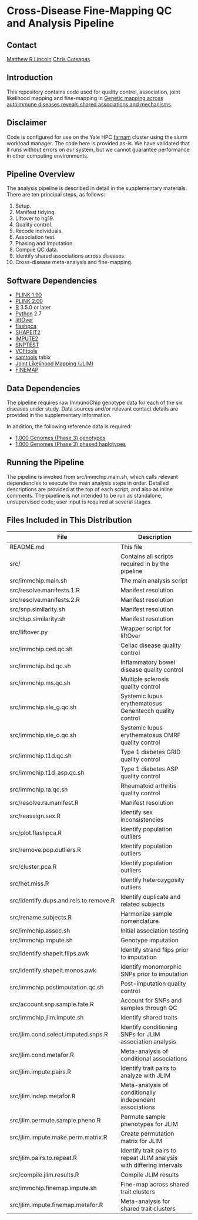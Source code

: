 # Cross-Disease Fine-Mapping QC and Analysis Pipeline


## Contact
[Matthew R Lincoln](mailto:matthew.lincoln@utoronto.ca)
[Chris Cotsapas](mailto:cotsapas@gmail.com)


## Introduction
This repository contains code used for quality control, association, joint likelihood mapping and fine-mapping in [Genetic mapping across autoimmune diseases reveals shared associations and mechanisms](https://doi.org/10.1101/2021.05.13.21257044).


## Disclaimer
Code is configured for use on the Yale HPC [farnam](https://docs.ycrc.yale.edu/clusters-at-yale/clusters/farnam/) cluster using the slurm workload manager. The code here is provided as-is. We have validated that it runs without errors on our system, but we cannot guarantee performance in other computing environments.


## Pipeline Overview
The analysis pipeline is described in detail in the supplementary materials. There are ten principal steps, as follows:
1. Setup.
2. Manifest tidying.
3. Liftover to hg19.
4. Quality control.
5. Recode individuals.
6. Association test.
7. Phasing and imputation.
8. Compile QC data.
9. Identify shared associations across diseases.
10. Cross-disease meta-analysis and fine-mapping.


## Software Dependencies
- [PLINK 1.90](https://www.cog-genomics.org/plink/1.9/)
- [PLINK 2.00](https://www.cog-genomics.org/plink/2.0/)
- [R](https://www.r-project.org) 3.5.0 or later
- [Python](https://www.python.org/download/releases/2.7/) 2.7
- [liftOver](http://hgdownload.soe.ucsc.edu/admin/exe/linux.x86_64/liftOver)
- [flashpca](https://github.com/gabraham/flashpca)
- [SHAPEIT2](http://mathgen.stats.ox.ac.uk/genetics_software/shapeit/shapeit.html)
- [IMPUTE2](https://mathgen.stats.ox.ac.uk/impute/impute_v2.html)
- [SNPTEST](https://mathgen.stats.ox.ac.uk/genetics_software/snptest/snptest.html)
- [VCFtools](https://vcftools.github.iohttps://vcftools.github.io)
- [samtools](https://github.com/samtools) tabix
- [Joint Likelihood Mapping (JLIM)](https://github.com/cotsapaslab/jlim)
- [FINEMAP](http://www.christianbenner.com)


## Data Dependencies
The pipeline requires raw ImmunoChip genotype data for each of the six diseases under study. Data sources and/or relevant contact details are provided in the supplementary information.

In addition, the following reference data is required:
- [1,000 Genomes (Phase 3) genotypes](ftp://ftp.1000genomes.ebi.ac.uk/vol1/ftp/release/20130502/)
- [1,000 Genomes (Phase 3) phased haplotypes](https://mathgen.stats.ox.ac.uk/impute/1000GP_Phase3.tgz)


## Running the Pipeline
The pipeline is invoked from src/immchip.main.sh, which calls relevant dependencies to execute the main analysis steps in order. Detailed descriptions are provided at the top of each script, and also as inline comments. The pipeline is not intended to be run as standalone, unsupervised code; user input is required at several stages.


## Files Included in This Distribution
| File | Description |
| ---- | --- |
| README.md | This file |
| src/  | Contains all scripts required in by the pipeline |
| src/immchip.main.sh | The main analysis script |
| src/resolve.manifests.1.R | Manifest resolution |
| src/resolve.manifests.2.R | Manifest resolution |
| src/snp.similarity.sh | Manifest resolution |
| src/dup.similarity.sh | Manifest resolution |
| src/liftover.py | Wrapper script for liftOver |
| src/immchip.ced.qc.sh | Celiac disease quality control|
| src/immchip.ibd.qc.sh | Inflammatory bowel disease quality control |
| src/immchip.ms.qc.sh | Multiple sclerosis quality control |
| src/immchip.sle_g.qc.sh | Systemic lupus erythematosus Genentecch quality control |
| src/immchip.sle_o.qc.sh | Systemic lupus erythematosus OMRF quality control |
| src/immchip.t1d.qc.sh | Type 1 diabetes GRID quality control |
| src/immchip.t1d_asp.qc.sh | Type 1 diabetes ASP quality control |
| src/immchip.ra.qc.sh | Rheumatoid arthritis quality control |
| src/resolve.ra.manifest.R | Manifest resolution |
| src/reassign.sex.R | Identify sex inconsistencies |
| src/plot.flashpca.R | Identify population outliers |
| src/remove.pop.outliers.R | Identify population outliers |
| src/cluster.pca.R | Identify population outliers |
| src/het.miss.R | Identify heterozygosity outliers |
| src/identify.dups.and.rels.to.remove.R | Identify duplicate and related subjects |
| src/rename.subjects.R | Harmonize sample nomenclature |
| src/immchip.assoc.sh | Initial association testing |
| src/immchip.impute.sh | Genotype imputation |
| src/identify.shapeit.flips.awk | Identify strand flips prior to imputation |
| src/identify.shapeit.monos.awk | Identify monomorphic SNPs prior to imputation |
| src/immchip.postimputation.qc.sh | Post-imputation quality control |
| src/account.snp.sample.fate.R | Account for SNPs and samples through QC |
| src/immchip.jlim.impute.sh | Identify shared traits |
| src/jlim.cond.select.imputed.snps.R | Identify conditioning SNPs for JLIM association analysis |
| src/jlim.cond.metafor.R | Meta-analysis of conditional associations |
| src/jlim.impute.pairs.R | Identify trait pairs to analyze with JLIM |
| src/jlim.indep.metafor.R | Meta-analysis of conditionally independent associations |
| src/jlim.permute.sample.pheno.R | Permute sample phenotypes for JLIM |
| src/jlim.impute.make.perm.matrix.R | Create permutation matrix for JLIM |
| src/jlim.pairs.to.repeat.R | Identify trait pairs to repeat JLIM analysis with differing intervals |
| src/compile.jlim.results.R | Compile JLIM results |
| src/immchip.finemap.impute.sh | Fine-map across shared trait clusters |
| src/jlim.impute.finemap.metafor.R | Meta-analysis for shared trait clusters |
